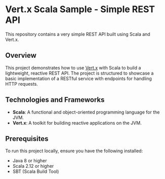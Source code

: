 # Vert.x Scala Sample - Simple REST API

This repository contains a very simple REST API built using Scala and Vert.x.

## Overview

This project demonstrates how to use [Vert.x](https://vertx.io/) with Scala to build a lightweight, reactive REST API. The project is structured to showcase a basic implementation of a RESTful service with endpoints for handling HTTP requests.

## Technologies and Frameworks

- **Scala**: A functional and object-oriented programming language for the JVM.
- **Vert.x**: A toolkit for building reactive applications on the JVM.

## Prerequisites

To run this project locally, ensure you have the following installed:

- Java 8 or higher
- Scala 2.12 or higher
- SBT (Scala Build Tool)

